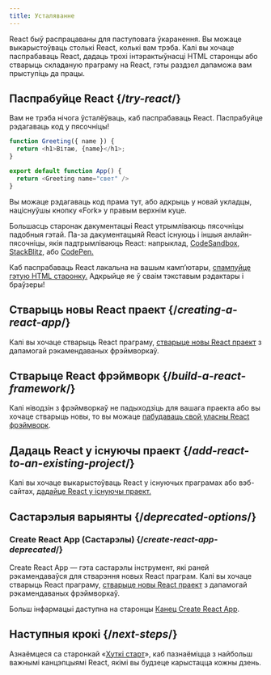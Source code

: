 ```yaml
---
title: Усталяванне
---
```


<Intro>

React быў распрацаваны для паступовага ўкаранення. Вы можаце выкарыстоўваць столькі React, колькі вам трэба. Калі вы хочаце паспрабаваць React, дадаць трохі інтэрактыўнасці HTML старонцы або стварыць складаную праграму на React, гэты раздзел дапаможа вам прыступіць да працы.

</Intro>

## Паспрабуйце React {/*try-react*/}

Вам не трэба нічога ўсталёўваць, каб паспрабаваць React. Паспрабуйце рэдагаваць код у пясочніцы!

<Sandpack>

```js
function Greeting({ name }) {
  return <h1>Вітаю, {name}</h1>;
}

export default function App() {
  return <Greeting name="свет" />
}
```

</Sandpack>

Вы можаце рэдагаваць код прама тут, або адкрыць у новай укладцы, націснуўшы кнопку «Fork» у правым верхнім куце.

Большасць старонак дакументацыі React утрымліваюць пясочніцы падобныя гэтай. Па-за дакументацыяй React існуюць і іншыя анлайн-пясочніцы, якія падтрымліваюць React: напрыклад, [CodeSandbox](https://codesandbox.io/s/new), [StackBlitz](https://stackblitz.com/fork/react), або [CodePen.](https://codepen.io/pen?template=QWYVwWN)

Каб паспрабаваць React лакальна на вашым камп’ютары, [спампуйце гэтую HTML старонку.](https://gist.githubusercontent.com/gaearon/0275b1e1518599bbeafcde4722e79ed1/raw/db72dcbf3384ee1708c4a07d3be79860db04bff0/example.html) Адкрыйце яе ў сваім тэкставым рэдактары і браўзеры!

## Стварыць новы React праект {/*creating-a-react-app*/}

Калі вы хочаце стварыць React праграму, [стварыце новы React праект](/learn/creating-a-react-app) з дапамогай рэкамендаваных фрэймворкаў.

## Стварыце React фрэймворк {/*build-a-react-framework*/}

Калі ніводзін з фрэймворкаў не падыходзіць для вашага праекта або вы хочаце стварыць новы, то вы можаце [пабудаваць свой уласны React фрэймворк](/learn/building-a-react-framework).

## Дадаць React у існуючы праект {/*add-react-to-an-existing-project*/}

Калі вы хочаце выкарыстоўваць React у існуючых праграмах або вэб-сайтах, [дадайце React у існуючы праект.](/learn/add-react-to-an-existing-project)

## Састарэлыя варыянты {/*deprecated-options*/}

### Create React App (Састарэлы) {/*create-react-app-deprecated*/}

Create React App — гэта састарэлы інструмент, які раней рэкамендаваўся для стварэння новых React праграм. Калі вы хочаце стварыць React праграму, [стварыце новы React праект](/learn/creating-a-react-app) з дапамогай рэкамендаваных фрэймворкаў.

Больш інфармацыі даступна на старонцы [Канец Create React App](/blog/2025/02/14/sunsetting-create-react-app).

## Наступныя крокі {/*next-steps*/}

Азнаёмцеся са старонкай «[Хуткі старт](/learn)», каб пазнаёміцца з найбольш важнымі канцэпцыямі React, якімі вы будзеце карыстацца кожны дзень.
